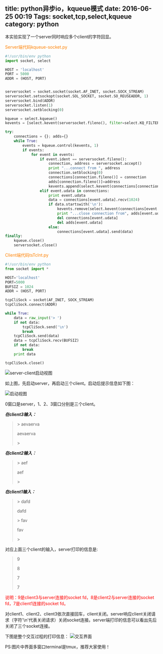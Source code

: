 title: python异步io，kqueue模式
date: 2016-06-25 00:19
Tags: socket,tcp,select,kqueue
category: python
---
本实验实现了一个server同时响应多个client的字符回显。

<font color='ff8000'>Server端代码kqueue-socket.py</font>
```python
#!/usr/bin/env python
import socket, select

HOST = 'localhost'
PORT = 5000
ADDR = (HOST, PORT)


serversocket = socket.socket(socket.AF_INET, socket.SOCK_STREAM)
serversocket.setsockopt(socket.SOL_SOCKET, socket.SO_REUSEADDR, 1)
serversocket.bind(ADDR)
serversocket.listen(1)
serversocket.setblocking(0)

kqueue = select.kqueue()
kevents = [select.kevent(serversocket.fileno(), filter=select.KQ_FILTER_READ, flags=select.KQ_EV_ADD|select.KQ_EV_ENABLE), ]

try:
    connections = {}; adds={}
    while True:
        events = kqueue.control(kevents, 1)
        if events:
            for event in events:
                if event.ident == serversocket.fileno():
                    connection, address = serversocket.accept()
                    print "...connect from ", address
                    connection.setblocking(0)
                    connections[connection.fileno()] = connection
                    adds[connection.fileno()]=address
                    kevents.append(select.kevent(connections[connection.fileno()].fileno(), select.KQ_FILTER_READ, select.KQ_EV_ADD, udata=connection.fileno()))
                elif event.udata in connections:
                    print event.udata
                    data = connections[event.udata].recv(1024)
                    if data.startswith('\n'):
                        kevents.remove(select.kevent(connections[event.udata].fileno(), select.KQ_FILTER_READ, select.KQ_EV_ADD, udata=event.udata))
                        print "...close connection from", adds[event.udata]
                        del connections[event.udata]
                        del adds[event.udata]
                    else:
                        connections[event.udata].send(data)
finally:
    kqueue.close()
    serversocket.close()
```

<font color='ff8000'>Client端代码tsTclnt.py</font>
```python
#!/usr/bin/env python
from socket import *

HOST='localhost'
PORT=5000
BUFSIZ = 1024
ADDR = (HOST, PORT)

tcpCliSock = socket(AF_INET, SOCK_STREAM)
tcpCliSock.connect(ADDR)

while True:
    data = raw_input('> ')
    if not data:
        tcpCliSock.send('\n')
        break
    tcpCliSock.send(data)
    data = tcpCliSock.recv(BUFSIZ)
    if not data:
        break
    print data

tcpCliSock.close()
```


<img src="http://ww1.sinaimg.cn/large/8011a96ejw1f56rizyx18j21kw0zkacy.jpg" alt="server-client启动视图">

如上图，先启动server，再启动三个client。启动后提示信息如下图：

<img src="http://ww1.sinaimg.cn/large/8011a96ejw1f56rj0njhzj21kw0zkq6m.jpg" alt="启动视图">

0窗口是server，1、2、3窗口分别是三个client。

***在client3输入：***
>&gt; aevaerva
>
>aevaerva
>
>&gt; 

***在client2输入：***
>&gt; aef
>
>aef
>
>&gt;

***在client1输入：***
>&gt; dafd
>
>dafd
>
>&gt; fav
>
>fav
>
>&gt; 
>

对应上面三个client的输入，server打印的信息是:
> 9
>
> 8
>
> 7
>
> 7
>

<font color='red'>说明：9是client3与server连接的socket fd，8是client2与server连接的socket fd，7是client1连接的socket fd。</font>

对client1、client2、client3依次直接回车，client关闭。server响应client关闭请求（字符'\n'代表关闭请求）关闭socket连接。server端打印的信息可以看出先后关闭了三个socket连接。

下图是整个交互过程的打印信息：
<img src="http://ww3.sinaimg.cn/large/8011a96ejw1f56rj1b43rj21kw0zkjwj.jpg" alt="交互界面">


PS:图片中界面多窗口terminal是tmux，推荐大家使用！
